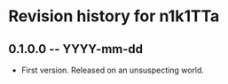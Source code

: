 # Revision history for n1k1TTa

## 0.1.0.0 -- YYYY-mm-dd

* First version. Released on an unsuspecting world.
